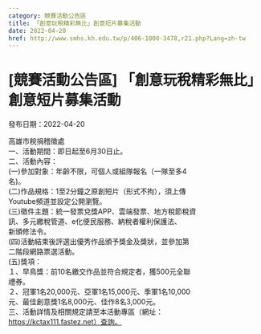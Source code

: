 ```yaml
---
category: 競賽活動公告區
title: 「創意玩稅精彩無比」創意短片募集活動
date: 2022-04-20
href: http://www.smhs.kh.edu.tw/p/406-1000-3478,r21.php?Lang=zh-tw
---
```


# [競賽活動公告區] 「創意玩稅精彩無比」創意短片募集活動

發布日期：2022-04-20

高雄市稅捐稽徵處  
一、活動期間：即日起至6月30日止。  
二、活動內容：  
(一)參加對象：年齡不限，可個人或組隊報名（一隊至多4  
名)。  
(二)作品規格：1至2分鐘之原創短片（形式不拘），須上傳  
Youtube頻道並設定公開瀏覽。  
(三)徵件主題：統一發票兌獎APP、雲端發票、地方稅節稅資  
訊、多元繳稅管道、e化便民服務、納稅者權利保護法、  
新頒修法令。  
(四)活動結束後評選出優秀作品頒予獎金及獎狀，並參加第  
二階段網路票選活動。  
(五)獎項：  
１、早鳥獎：前10名繳交作品並符合規定者，獲500元全聯  
禮券。  
２、冠軍1名20,000元、亞軍1名15,000元、季軍1名10,000  
元、最佳創意獎1名8,000元、佳作8名3,000元。  
三、活動詳情及相關規定請至本活動專區（網址：  
https://kctax111.fastez.net）查詢。

